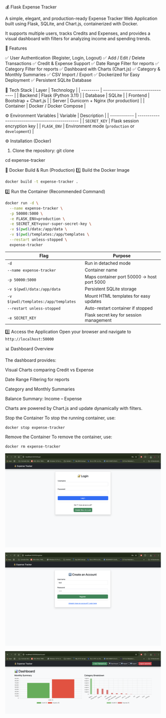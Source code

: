 💰 Flask Expense Tracker

A simple, elegant, and production-ready Expense Tracker Web Application built using Flask, SQLite, and Chart.js, containerized with Docker.

It supports multiple users, tracks Credits and Expenses, and provides a visual dashboard with filters for analyzing income and spending trends.

🚀 Features

✅ User Authentication (Register, Login, Logout)
✅ Add / Edit / Delete Transactions
✅ Credit & Expense Support
✅ Date Range Filter for reports
✅ Category Filter for reports
✅ Dashboard with Charts (Chart.js)
✅ Category & Monthly Summaries
✅ CSV Import / Export
✅ Dockerized for Easy Deployment
✅ Persistent SQLite Database

🧩 Tech Stack
| Layer     | Technology                        |
| --------- | --------------------------------- |
| Backend   | Flask (Python 3.11)               |
| Database  | SQLite                            |
| Frontend  | Bootstrap + Chart.js              |
| Server    | Gunicorn + Nginx (for production) |
| Container | Docker / Docker Compose           |

⚙️ Environment Variables
| Variable     | Description                                      |
| ------------ | ------------------------------------------------ |
| `SECRET_KEY` | Flask session encryption key                     |
| `FLASK_ENV`  | Environment mode (`production` or `development`) |



⚙️ Installation (Docker)
1. Clone the repository:
git clone <repository-url>

cd expense-tracker

🐳 Docker Build & Run (Production)
1️⃣ Build the Docker Image
```bash
docker build -t expense-tracker .
```

2️⃣ Run the Container (Recommended Command)

```bash
docker run -d \
  --name expense-tracker \
  -p 50000:5000 \
  -e FLASK_ENV=production \
  -e SECRET_KEY=your-super-secret-key \
  -v $(pwd)/data:/app/data \
  -v $(pwd)/templates:/app/templates \
  --restart unless-stopped \
  expense-tracker
```

| Flag                                 | Purpose                                   |
| ------------------------------------ | ----------------------------------------- |
| `-d`                                 | Run in detached mode                      |
| `--name expense-tracker`             | Container name                            |
| `-p 50000:5000`                       | Maps container port 50000 → host port 5000 |
| `-v $(pwd)/data:/app/data`           | Persistent SQLite storage                 |
| `-v $(pwd)/templates:/app/templates` | Mount HTML templates for easy updates     |
| `--restart unless-stopped`           | Auto-restart container if stopped         |
| `-e SECRET_KEY`                      | Flask secret key for session management   |

3️⃣ Access the Application
Open your browser and navigate to `http://localhost:50000`


📊 Dashboard Overview

The dashboard provides:

Visual Charts comparing Credit vs Expense

Date Range Filtering for reports

Category and Monthly Summaries

Balance Summary: Income – Expense

Charts are powered by Chart.js and update dynamically with filters.

Stop the Container
To stop the running container, use:
```bash
docker stop expense-tracker
```
Remove the Container
To remove the container, use:
```bash
docker rm expense-tracker
```

![alt text](image.png)

![alt text](image-1.png)

![alt text](image-2.png)